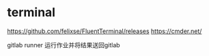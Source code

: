 # terminal

https://github.com/felixse/FluentTerminal/releases
https://cmder.net/

gitlab runner
运行作业并将结果送回gitlab
